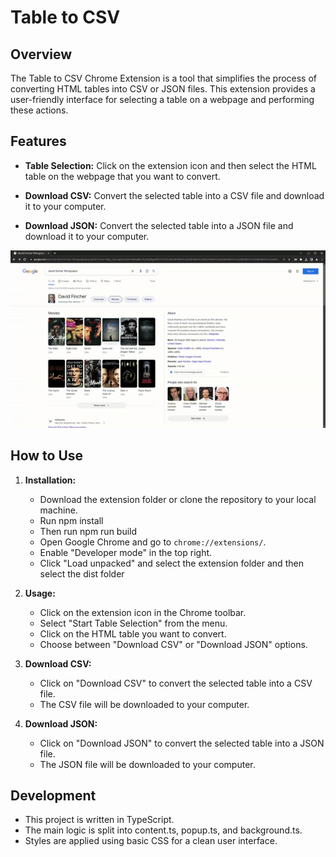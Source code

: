 
# Table to CSV

## Overview

The Table to CSV Chrome Extension is a tool that simplifies the process of converting HTML tables into CSV or JSON files. This extension provides a user-friendly interface for selecting a table on a webpage and performing these actions.

## Features

- **Table Selection:** Click on the extension icon and then select the HTML table on the webpage that you want to convert.

- **Download CSV:** Convert the selected table into a CSV file and download it to your computer.

- **Download JSON:** Convert the selected table into a JSON file and download it to your computer.

![](demo.gif)

## How to Use

1. **Installation:**
   - Download the extension folder or clone the repository to your local machine.
   - Run npm install
   - Then run npm run build
   - Open Google Chrome and go to `chrome://extensions/`.
   - Enable "Developer mode" in the top right.
   - Click "Load unpacked" and select the extension folder and then select the dist folder

2. **Usage:**
   - Click on the extension icon in the Chrome toolbar.
   - Select "Start Table Selection" from the menu.
   - Click on the HTML table you want to convert.
   - Choose between "Download CSV" or "Download JSON" options.

3. **Download CSV:**
   - Click on "Download CSV" to convert the selected table into a CSV file.
   - The CSV file will be downloaded to your computer.

4. **Download JSON:**
   - Click on "Download JSON" to convert the selected table into a JSON file.
   - The JSON file will be downloaded to your computer.

## Development

- This project is written in TypeScript.
- The main logic is split into content.ts, popup.ts, and background.ts.
- Styles are applied using basic CSS for a clean user interface.


